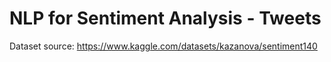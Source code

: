 # NLP for Sentiment Analysis - Tweets

Dataset source: https://www.kaggle.com/datasets/kazanova/sentiment140
